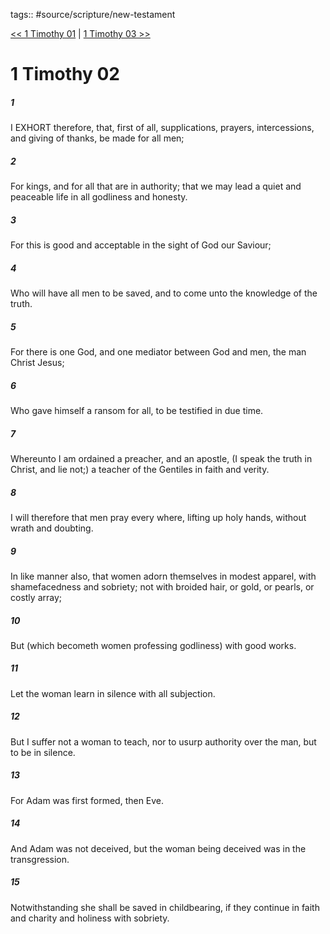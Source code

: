 tags:: #source/scripture/new-testament

[<< 1 Timothy 01](source/scripture/new-testament/15_1_Timothy/1_Timothy_01.md) | [1 Timothy 03 >>](source/scripture/new-testament/15_1_Timothy/1_Timothy_03.md)

# 1 Timothy 02

##### 1

I EXHORT therefore, that, first of all, supplications, prayers, intercessions, and giving of thanks, be made for all men;

##### 2

For kings, and for all that are in authority; that we may lead a quiet and peaceable life in all godliness and honesty.

##### 3

For this is good and acceptable in the sight of God our Saviour;

##### 4

Who will have all men to be saved, and to come unto the knowledge of the truth.

##### 5

For there is one God, and one mediator between God and men, the man Christ Jesus;

##### 6

Who gave himself a ransom for all, to be testified in due time.

##### 7

Whereunto I am ordained a preacher, and an apostle, (I speak the truth in Christ, and lie not;) a teacher of the Gentiles in faith and verity.

##### 8

I will therefore that men pray every where, lifting up holy hands, without wrath and doubting.

##### 9

In like manner also, that women adorn themselves in modest apparel, with shamefacedness and sobriety; not with broided hair, or gold, or pearls, or costly array;

##### 10

But (which becometh women professing godliness) with good works.

##### 11

Let the woman learn in silence with all subjection.

##### 12

But I suffer not a woman to teach, nor to usurp authority over the man, but to be in silence.

##### 13

For Adam was first formed, then Eve.

##### 14

And Adam was not deceived, but the woman being deceived was in the transgression.

##### 15

Notwithstanding she shall be saved in childbearing, if they continue in faith and charity and holiness with sobriety.
